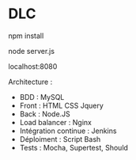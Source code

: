# DLC

npm install

node server.js

localhost:8080


Architecture :
- BDD : MySQL
- Front : HTML CSS Jquery
- Back : Node.JS
- Load balancer : Nginx
- Intégration continue : Jenkins
- Déploiment : Script Bash
- Tests : Mocha, Supertest, Should
